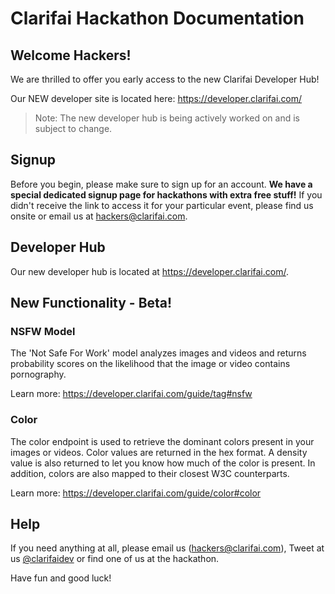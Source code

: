 # Clarifai Hackathon Documentation
## Welcome Hackers!

We are thrilled to offer you early access to the new Clarifai Developer Hub! 

Our NEW developer site is located here: https://developer.clarifai.com/

> Note: The new developer hub is being actively worked on and is subject to change.

## Signup

Before you begin, please make sure to sign up for an account. **We have a special dedicated signup page for 
hackathons with extra free stuff!** If you didn't receive the link to access it for your particular event, 
please find us onsite or email us at hackers@clarifai.com.

## Developer Hub

Our new developer hub is located at https://developer.clarifai.com/.

## New Functionality - Beta!

### NSFW Model

The 'Not Safe For Work' model analyzes images and videos and returns probability scores on the likelihood 
that the image or video contains pornography.

Learn more: https://developer.clarifai.com/guide/tag#nsfw

### Color 

The color endpoint is used to retrieve the dominant colors present in your images or videos. Color values are 
returned in the hex format. A density value is also returned to let you know how much of the color is 
present. In addition, colors are also mapped to their closest W3C counterparts.

Learn more: https://developer.clarifai.com/guide/color#color


## Help

If you need anything at all, please email us (hackers@clarifai.com), Tweet at us [@clarifaidev](https://twitter.com/clarifaidev) or find one of us at the hackathon.

Have fun and good luck!

